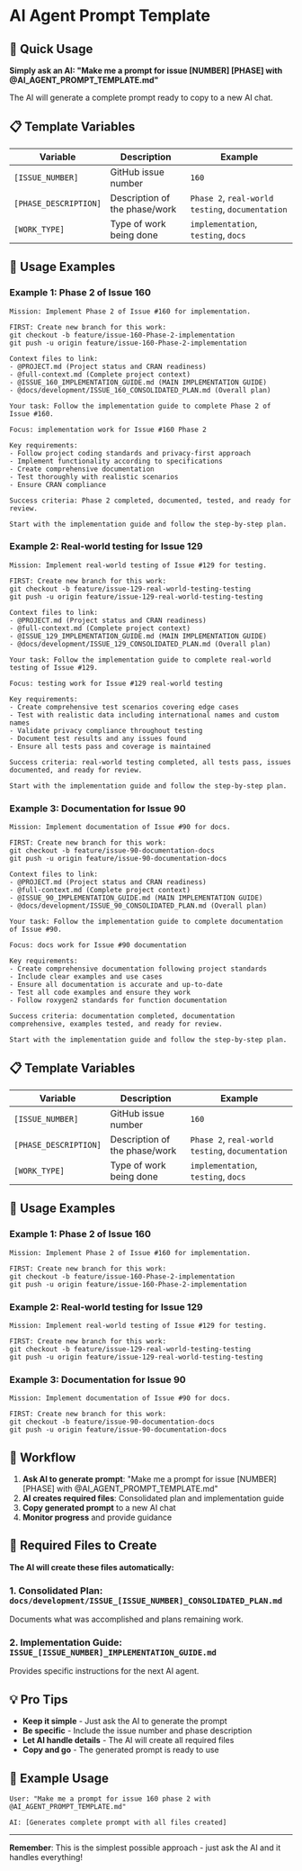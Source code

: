 # AI Agent Prompt Template

## 🎯 **Quick Usage**

**Simply ask an AI: "Make me a prompt for issue [NUMBER] [PHASE] with @AI_AGENT_PROMPT_TEMPLATE.md"**

The AI will generate a complete prompt ready to copy to a new AI chat.

## 📋 **Template Variables**

| Variable | Description | Example |
|----------|-------------|---------|
| `[ISSUE_NUMBER]` | GitHub issue number | `160` |
| `[PHASE_DESCRIPTION]` | Description of the phase/work | `Phase 2`, `real-world testing`, `documentation` |
| `[WORK_TYPE]` | Type of work being done | `implementation`, `testing`, `docs` |

## 🚀 **Usage Examples**

### **Example 1: Phase 2 of Issue 160**
```
Mission: Implement Phase 2 of Issue #160 for implementation.

FIRST: Create new branch for this work:
git checkout -b feature/issue-160-Phase-2-implementation
git push -u origin feature/issue-160-Phase-2-implementation

Context files to link:
- @PROJECT.md (Project status and CRAN readiness)
- @full-context.md (Complete project context)
- @ISSUE_160_IMPLEMENTATION_GUIDE.md (MAIN IMPLEMENTATION GUIDE)
- @docs/development/ISSUE_160_CONSOLIDATED_PLAN.md (Overall plan)

Your task: Follow the implementation guide to complete Phase 2 of Issue #160.

Focus: implementation work for Issue #160 Phase 2

Key requirements:
- Follow project coding standards and privacy-first approach
- Implement functionality according to specifications
- Create comprehensive documentation
- Test thoroughly with realistic scenarios
- Ensure CRAN compliance

Success criteria: Phase 2 completed, documented, tested, and ready for review.

Start with the implementation guide and follow the step-by-step plan.
```

### **Example 2: Real-world testing for Issue 129**
```
Mission: Implement real-world testing of Issue #129 for testing.

FIRST: Create new branch for this work:
git checkout -b feature/issue-129-real-world-testing-testing
git push -u origin feature/issue-129-real-world-testing-testing

Context files to link:
- @PROJECT.md (Project status and CRAN readiness)
- @full-context.md (Complete project context)
- @ISSUE_129_IMPLEMENTATION_GUIDE.md (MAIN IMPLEMENTATION GUIDE)
- @docs/development/ISSUE_129_CONSOLIDATED_PLAN.md (Overall plan)

Your task: Follow the implementation guide to complete real-world testing of Issue #129.

Focus: testing work for Issue #129 real-world testing

Key requirements:
- Create comprehensive test scenarios covering edge cases
- Test with realistic data including international names and custom names
- Validate privacy compliance throughout testing
- Document test results and any issues found
- Ensure all tests pass and coverage is maintained

Success criteria: real-world testing completed, all tests pass, issues documented, and ready for review.

Start with the implementation guide and follow the step-by-step plan.
```

### **Example 3: Documentation for Issue 90**
```
Mission: Implement documentation of Issue #90 for docs.

FIRST: Create new branch for this work:
git checkout -b feature/issue-90-documentation-docs
git push -u origin feature/issue-90-documentation-docs

Context files to link:
- @PROJECT.md (Project status and CRAN readiness)
- @full-context.md (Complete project context)
- @ISSUE_90_IMPLEMENTATION_GUIDE.md (MAIN IMPLEMENTATION GUIDE)
- @docs/development/ISSUE_90_CONSOLIDATED_PLAN.md (Overall plan)

Your task: Follow the implementation guide to complete documentation of Issue #90.

Focus: docs work for Issue #90 documentation

Key requirements:
- Create comprehensive documentation following project standards
- Include clear examples and use cases
- Ensure all documentation is accurate and up-to-date
- Test all code examples and ensure they work
- Follow roxygen2 standards for function documentation

Success criteria: documentation completed, documentation comprehensive, examples tested, and ready for review.

Start with the implementation guide and follow the step-by-step plan.
```

## 📋 **Template Variables**

| Variable | Description | Example |
|----------|-------------|---------|
| `[ISSUE_NUMBER]` | GitHub issue number | `160` |
| `[PHASE_DESCRIPTION]` | Description of the phase/work | `Phase 2`, `real-world testing`, `documentation` |
| `[WORK_TYPE]` | Type of work being done | `implementation`, `testing`, `docs` |

## 🚀 **Usage Examples**

### **Example 1: Phase 2 of Issue 160**
```
Mission: Implement Phase 2 of Issue #160 for implementation.

FIRST: Create new branch for this work:
git checkout -b feature/issue-160-Phase-2-implementation
git push -u origin feature/issue-160-Phase-2-implementation
```

### **Example 2: Real-world testing for Issue 129**
```
Mission: Implement real-world testing of Issue #129 for testing.

FIRST: Create new branch for this work:
git checkout -b feature/issue-129-real-world-testing-testing
git push -u origin feature/issue-129-real-world-testing-testing
```

### **Example 3: Documentation for Issue 90**
```
Mission: Implement documentation of Issue #90 for docs.

FIRST: Create new branch for this work:
git checkout -b feature/issue-90-documentation-docs
git push -u origin feature/issue-90-documentation-docs
```



## 🎯 **Workflow**

1. **Ask AI to generate prompt**: "Make me a prompt for issue [NUMBER] [PHASE] with @AI_AGENT_PROMPT_TEMPLATE.md"
2. **AI creates required files**: Consolidated plan and implementation guide
3. **Copy generated prompt** to a new AI chat
4. **Monitor progress** and provide guidance

## 📝 **Required Files to Create**

**The AI will create these files automatically:**

### **1. Consolidated Plan**: `docs/development/ISSUE_[ISSUE_NUMBER]_CONSOLIDATED_PLAN.md`
Documents what was accomplished and plans remaining work.

### **2. Implementation Guide**: `ISSUE_[ISSUE_NUMBER]_IMPLEMENTATION_GUIDE.md`
Provides specific instructions for the next AI agent.

## 💡 **Pro Tips**

- **Keep it simple** - Just ask the AI to generate the prompt
- **Be specific** - Include the issue number and phase description
- **Let AI handle details** - The AI will create all required files
- **Copy and go** - The generated prompt is ready to use

## 🎯 **Example Usage**

```
User: "Make me a prompt for issue 160 phase 2 with @AI_AGENT_PROMPT_TEMPLATE.md"

AI: [Generates complete prompt with all files created]
```

---

**Remember**: This is the simplest possible approach - just ask the AI and it handles everything!

